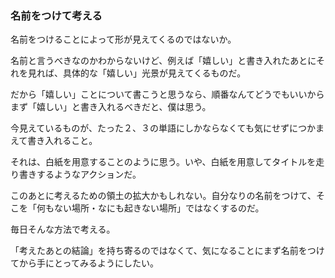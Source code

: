 ### 名前をつけて考える
名前をつけることによって形が見えてくるのではないか。

名前と言うべきなのかわからないけど、例えば「嬉しい」と書き入れたあとにそれを見れば、具体的な「嬉しい」光景が見えてくるものだ。

だから「嬉しい」ことについて書こうと思うなら、順番なんてどうでもいいからまず「嬉しい」と書き入れるべきだと、僕は思う。

今見えているものが、たった２、３の単語にしかならなくても気にせずにつかまえて書き入れること。

それは、白紙を用意することのように思う。いや、白紙を用意してタイトルを走り書きするようなアクションだ。

このあとに考えるための領土の拡大かもしれない。自分なりの名前をつけて、そこを「何もない場所・なにも起きない場所」ではなくするのだ。

毎日そんな方法で考える。

「考えたあとの結論」を持ち寄るのではなくて、気になることにまず名前をつけてから手にとってみるようにしたい。
